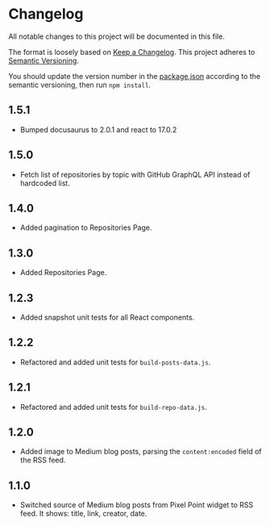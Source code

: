 # Changelog
All notable changes to this project will be documented in this file.

The format is loosely based on [Keep a Changelog](https://keepachangelog.com/en/1.0.0/).
This project adheres to [Semantic Versioning](https://semver.org/spec/v2.0.0.html).

You should update the version number in the [package.json](./package.json) according to the semantic versioning,
then run `npm install`.

## 1.5.1
- Bumped docusaurus to 2.0.1 and react to 17.0.2

## 1.5.0
- Fetch list of repositories by topic with GitHub GraphQL API instead of hardcoded list.

## 1.4.0
- Added pagination to Repositories Page.

## 1.3.0
- Added Repositories Page.

## 1.2.3
- Added snapshot unit tests for all React components.

## 1.2.2
- Refactored and added unit tests for `build-posts-data.js`.

## 1.2.1
- Refactored and added unit tests for `build-repo-data.js`.

## 1.2.0
- Added image to Medium blog posts, parsing the `content:encoded` field of the RSS feed.

## 1.1.0
- Switched source of Medium blog posts from Pixel Point widget to RSS feed. It shows: title, link, creator, date.
